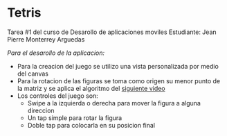 # Tetris
Tarea #1 del curso de Desarollo de aplicaciones moviles
Estudiante: Jean Pierre Monterrey Arguedas

*Para el desarollo de la aplicacion:*

* Para la creacion del juego se utilizo una vista personalizada por medio del canvas
* Para la rotacion de las figuras se toma como origen su menor punto de la matriz y se aplica el algoritmo del [siguiente video](https://www.youtube.com/watch?v=Atlr5vvdchY)
* Los controles del juego son:
  * Swipe a la izquierda o derecha para mover la figura a alguna direccion
  * Un tap simple para rotar la figura
  * Doble tap para colocarla en su posicion final
